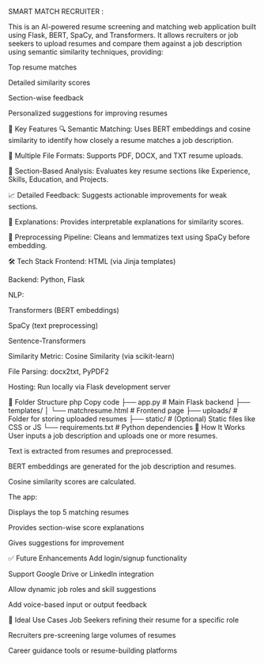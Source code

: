 SMART MATCH RECRUITER  :


This is an AI-powered resume screening and matching web application built using Flask, BERT, SpaCy, and Transformers. It allows recruiters or job seekers to upload resumes and compare them against a job description using semantic similarity techniques, providing:

Top resume matches

Detailed similarity scores

Section-wise feedback

Personalized suggestions for improving resumes

🚀 Key Features
🔍 Semantic Matching: Uses BERT embeddings and cosine similarity to identify how closely a resume matches a job description.

📂 Multiple File Formats: Supports PDF, DOCX, and TXT resume uploads.

🧠 Section-Based Analysis: Evaluates key resume sections like Experience, Skills, Education, and Projects.

📈 Detailed Feedback: Suggests actionable improvements for weak sections.

📝 Explanations: Provides interpretable explanations for similarity scores.

🧰 Preprocessing Pipeline: Cleans and lemmatizes text using SpaCy before embedding.

🛠️ Tech Stack
Frontend: HTML (via Jinja templates)

Backend: Python, Flask

NLP:

Transformers (BERT embeddings)

SpaCy (text preprocessing)

Sentence-Transformers

Similarity Metric: Cosine Similarity (via scikit-learn)

File Parsing: docx2txt, PyPDF2

Hosting: Run locally via Flask development server

📂 Folder Structure
php
Copy code
├── app.py                    # Main Flask backend
├── templates/
│   └── matchresume.html      # Frontend page
├── uploads/                  # Folder for storing uploaded resumes
├── static/                   # (Optional) Static files like CSS or JS
└── requirements.txt          # Python dependencies
🧪 How It Works
User inputs a job description and uploads one or more resumes.

Text is extracted from resumes and preprocessed.

BERT embeddings are generated for the job description and resumes.

Cosine similarity scores are calculated.

The app:

Displays the top 5 matching resumes

Provides section-wise score explanations

Gives suggestions for improvement

✅ Future Enhancements
Add login/signup functionality

Support Google Drive or LinkedIn integration

Allow dynamic job roles and skill suggestions

Add voice-based input or output feedback

🧠 Ideal Use Cases
Job Seekers refining their resume for a specific role

Recruiters pre-screening large volumes of resumes

Career guidance tools or resume-building platforms

